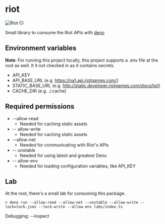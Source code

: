 # riot

![Riot CI](https://github.com/p-ob/deno-riot/workflows/Riot%20CI/badge.svg?branch=main)

Small library to consume the Riot APIs with [deno](https://deno.land/)

## Environment variables

**Note**: For running this project locally, this project supports a .env file at the root as well. It it not checked in as it contains secrets.

- API_KEY
- API_BASE_URL (e.g. https://na1.api.riotgames.com/)
- STATIC_BASE_URL (e.g. http://static.developer.riotgames.com/docs/lol/)
- CACHE_DIR (e.g. ./.cache)

## Required permissions

- --allow-read
  - Needed for caching static assets
- -- allow-write
  - Needed for caching static assets
- --allow-net
  - Needed for communicating with Riot's APIs
- -- unstable
  - Needed for using latest and greatest Deno
- -- allow-env
  - Needed for loading configuration variables, like API_KEY

## Lab

At the root, there's a small lab for consuming this package.

```shell
> deno run --allow-read --allow-net --unstable --allow-write --lock=lock.json --lock-write --allow-env labs/index.ts
```

Debugging: --inspect
